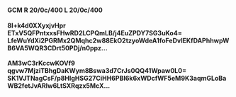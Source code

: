 #### GCM R 20/0c/400 L 20/0c/400
**8l+k4d0XXyxjvHpr**<br/>**ETxV5QFPntxxsFHwRD2LCPQmLB/j4EuZPDY7SG3uKo4=**<br/>**LfeWuYdXi2PGRMx2QMqhc2w88EkO2tzyoWdeA1foFeDvlEKfDAPhhwpWB6VA5WQR3CDrt50PDj/n0ppz...**<br/><br/>
**AM3wC3rKccwKOVf9**<br/>**qgvw7MjziTBhgDaKWym8Bswa3d7CrJs0QQ41Wpaw0L0=**<br/>**SK1VJTNagCsF/p8HIgHSG27CiHH6PBl6k6xWDcfWF5eM9K3aqmGLoBaWB2fetJvARIw6LtSXRqzx5McX...**